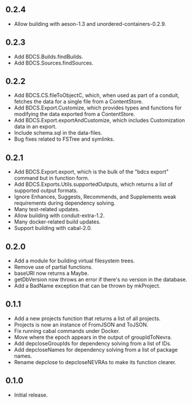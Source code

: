 ## 0.2.4

* Allow building with aeson-1.3 and unordered-containers-0.2.9.

## 0.2.3

* Add BDCS.Builds.findBuilds.
* Add BDCS.Sources.findSources.

## 0.2.2

* Add BDCS.CS.fileToObjectC, which, when used as part of a conduit, fetches
  the data for a single file from a ContentStore.
* Add BDCS.Export.Customize, which provides types and functions for modifying
  the data exported from a ContentStore.
* Add BDCS.Export.exportAndCustomize, which includes Customization data in an
  export.
* Include schema.sql in the data-files.
* Bug fixes related to FSTree and symlinks.

## 0.2.1

* Add BDCS.Export.export, which is the bulk of the "bdcs export" command
  but in function form.
* Add BDCS.Exports.Utils.supportedOutputs, which returns a list of supported
  output formats.
* Ignore Enhances, Suggests, Recommends, and Supplements weak requirements
  during dependency solving.
* Many test-related updates.
* Allow building with conduit-extra-1.2.
* Many docker-related build updates.
* Support building with cabal-2.0.

## 0.2.0

* Add a module for building virtual filesystem trees.
* Remove use of partial functions.
* baseURI now returns a Maybe.
* getDbVersion now throws an error if there's no version in the database.
* Add a BadName exception that can be thrown by mkProject.

## 0.1.1

* Add a new projects function that returns a list of all projects.
* Projects is now an instance of FromJSON and ToJSON.
* Fix running cabal commands under Docker.
* Move where the epoch appears in the output of groupIdToNevra.
* Add depcloseGroupIds for dependency solving from a list of IDs.
* Add depcloseNames for dependency solving from a list of package names.
* Rename depclose to depcloseNEVRAs to make its function clearer.

## 0.1.0

* Initial release.
